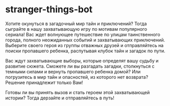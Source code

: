 # stranger-things-bot
Хотите окунуться в загадочный мир тайн и приключений? Тогда сыграйте в нашу захватывающую игру по мотивам популярного сериала! Вас ждет волнующее путешествие по улицам таинственного города, полного неожиданных событий и захватывающих приключений. Выберите своего героя из группы отважных друзей и отправляйтесь на поиски пропавшего ребенка, распутывая клубок тайн и загадок по пути.

Вас ждут захватывающие выборы, которые определят вашу судьбу и развитие сюжета. Сможете ли вы разгадать загадки, столкнуться с темными силами и вернуть пропавшего ребенка домой? Или погрузитесь в мир тайн и опасностей, из которого нет возврата? Решение принадлежит только Вам!

Готовы ли вы принять вызов и стать героем этой захватывающей истории? Тогда дерзайте и отправляйтесь в путь!
